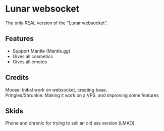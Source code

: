 # Lunar websocket 

The only REAL version of the "Lunar websocket". 

## Features
- Support Mantle (Mantle.gg) <br/>
- Gives all cosmetics <br/>
- Gives all emotes <br/>

## Credits

Moose: Initial work on websocket, creating base. <br/>
Pringles/Shrunkie: Making it work on a VPS, and improving some features

## Skids
Phone and chronic for trying to sell an old ass version (LMAO). 
